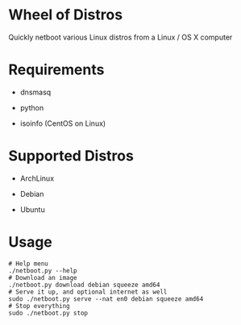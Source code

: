 # Wheel of Distros

Quickly netboot various Linux distros from a Linux / OS X computer

# Requirements

* dnsmasq

* python

* isoinfo (CentOS on Linux)

# Supported Distros

* ArchLinux

* Debian

* Ubuntu

# Usage

```
# Help menu
./netboot.py --help
# Download an image
./netboot.py download debian squeeze amd64
# Serve it up, and optional internet as well
sudo ./netboot.py serve --nat en0 debian squeeze amd64
# Stop everything
sudo ./netboot.py stop
```
